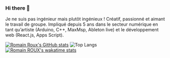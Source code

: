 ### Hi there 👋

Je ne suis pas ingénieur mais plutôt ingénieux !
Créatif, passionné et aimant le travail de groupe. Impliqué depuis 5 ans dans le secteur numérique en tant qu’artiste (Arduino, C++, MaxMsp, Ableton live) et le développement web (React.js, Apps Script).

[![Romain Roux's GitHub stats](https://github-readme-stats.vercel.app/api?username=Rom1Roux&count_private=true&include_all_commits&theme=tokyonight)](https://github.com/Rom1Roux/github-readme-stats)  ![Top Langs](https://github-readme-stats.vercel.app/api/top-langs/?username=Rom1Roux&count_private=true&&include_all_commits&theme=tokyonight&langs_count=8)  [![Romain ROUX's wakatime stats](https://github-readme-stats.vercel.app/api/wakatime?username=Rom1Roux)](https://github.com/Rom1Roux/github-readme-stats)



<!--
**Rom1Roux/Rom1Roux** is a ✨ _special_ ✨ repository because its `README.md` (this file) appears on your GitHub profile.

Here are some ideas to get you started:

- 🔭 I’m currently working on ...
- 🌱 I’m currently learning ...
- 👯 I’m looking to collaborate on ...
- 🤔 I’m looking for help with ...
- 💬 Ask me about ...
- 📫 How to reach me: ...
- 😄 Pronouns: ...
- ⚡ Fun fact: ...
-->

